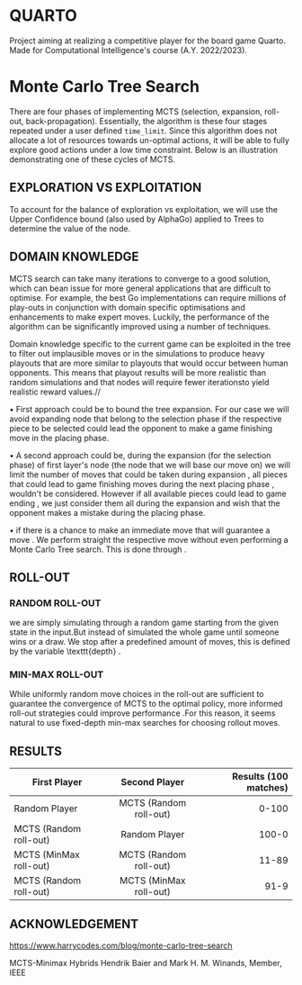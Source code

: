 # QUARTO
Project aiming at realizing a competitive player for the board game Quarto. Made for Computational Intelligence's course (A.Y. 2022/2023).

# Monte Carlo Tree Search

There are four phases of implementing MCTS (selection, expansion, roll-out, back-propagation). 
Essentially, the algorithm is these four stages repeated under a user defined `time_limit`. Since this algorithm does not allocate a lot of resources towards un-optimal actions, it will be able to fully explore good actions under a low time constraint. Below is an illustration demonstrating one of these cycles of MCTS.


## EXPLORATION VS EXPLOITATION 
To account for the balance of exploration vs exploitation, we will use the Upper Confidence bound (also used by AlphaGo) applied to Trees to determine the value of the node. 

## DOMAIN KNOWLEDGE 

MCTS search can take many iterations to converge to a good solution, which can bean issue for more general applications that are difficult to optimise. For example, the best Go implementations can require millions of play-outs in conjunction with domain specific optimisations and enhancements to make expert moves. Luckily, the performance of the algorithm can be significantly improved using a number of techniques. 

Domain knowledge specific to the current game can be exploited in the tree to filter out implausible moves or in the simulations to produce heavy playouts that are more similar to playouts that would occur between human opponents. This means that playout results will be more realistic than random simulations and that nodes will require fewer iterationsto yield realistic reward values.//

• First approach could be to bound the tree expansion. For our case we will avoid expanding node that belong to the selection phase if the respective piece to be selected could lead the opponent to make a game finishing move in the placing phase.

•  A second approach could be, during the expansion (for the selection phase) of first layer's node (the node that we will base our move on) we will limit the number of moves that could be taken during expansion , all pieces that could lead to game finishing moves during the next placing phase , wouldn't be considered. However if all available pieces could lead to game ending , we just consider them all during the expansion and wish that the opponent makes a mistake during the placing phase. 

• if there is a chance to make an immediate move that will guarantee a move . We perform straight the respective move without even performing a Monte Carlo Tree search. This is done through .

## ROLL-OUT 

### RANDOM ROLL-OUT

we are simply simulating through a random game starting from the given state in the input.But instead of simulated the whole game until someone wins or a draw. We stop after a predefined amount of moves, this is defined by the variable \texttt{depth} . 

### MIN-MAX ROLL-OUT

While uniformly random move choices in the roll-out are sufficient to guarantee the convergence of MCTS to the optimal policy, more informed roll-out strategies could improve performance .For this reason, it seems natural to use fixed-depth min-max searches for choosing rollout moves.

## RESULTS 


| First Player             | Second Player             |   Results (100 matches)  |
| ------------------------ |:-------------------------:| ------------------------:|
|  Random Player           |  MCTS (Random roll-out)   |           0-100          |  
|  MCTS (Random roll-out)  |   Random Player           |           100-0          |  
|  MCTS (MinMax roll-out)  |  MCTS (Random roll-out)   |           11-89          |
|  MCTS (Random roll-out)  |  MCTS (MinMax roll-out)   |           91-9           |  
 
## ACKNOWLEDGEMENT

https://www.harrycodes.com/blog/monte-carlo-tree-search

MCTS-Minimax Hybrids Hendrik Baier and Mark H. M. Winands, Member, IEEE





